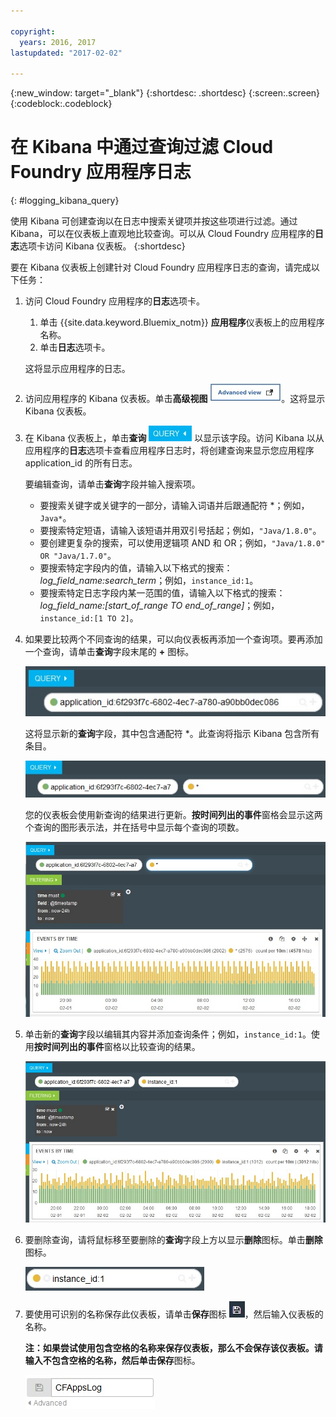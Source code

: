 ```yaml
---

copyright:
  years: 2016, 2017
lastupdated: "2017-02-02"

---
```


{:new_window: target="_blank"}
{:shortdesc: .shortdesc}
{:screen:.screen}
{:codeblock:.codeblock}


# 在 Kibana 中通过查询过滤 Cloud Foundry 应用程序日志
{: #logging_kibana_query}

使用 Kibana 可创建查询以在日志中搜索关键项并按这些项进行过滤。通过 Kibana，可以在仪表板上直观地比较查询。可以从 Cloud Foundry 应用程序的**日志**选项卡访问 Kibana 仪表板。
{:shortdesc}

要在 Kibana 仪表板上创建针对 Cloud Foundry 应用程序日志的查询，请完成以下任务：

1. 访问 Cloud Foundry 应用程序的**日志**选项卡。 

    1. 单击 {{site.data.keyword.Bluemix_notm}} **应用程序**仪表板上的应用程序名称。
    2. 单击**日志**选项卡。 
    
    这将显示应用程序的日志。

2. 访问应用程序的 Kibana 仪表板。单击**高级视图** ![“高级视图”链接](images/logging_advanced_view.jpg "“高级视图”链接")。这将显示 Kibana 仪表板。

3. 在 Kibana 仪表板上，单击**查询** ![“查询”图标](images/logging_query.jpg "“查询”图标") 以显示该字段。访问 Kibana 以从应用程序的**日志**选项卡查看应用程序日志时，将创建查询来显示您应用程序 application_id 的所有日志。
	
    要编辑查询，请单击**查询**字段并输入搜索项。

    * 要搜索关键字或关键字的一部分，请输入词语并后跟通配符 *；例如，`Java*`。 
	* 要搜索特定短语，请输入该短语并用双引号括起；例如，`"Java/1.8.0"`。
	* 要创建更复杂的搜索，可以使用逻辑项 AND 和 OR；例如，`"Java/1.8.0" OR "Java/1.7.0"`。
	* 要搜索特定字段内的值，请输入以下格式的搜索：*log_field_name:search_term*；例如，`instance_id:1`。
	* 要搜索特定日志字段内某一范围的值，请输入以下格式的搜索：*log_field_name:[start_of_range TO end_of_range]*；例如，`instance_id:[1 TO 2]`。

4. 如果要比较两个不同查询的结果，可以向仪表板再添加一个查询项。要再添加一个查询，请单击**查询**字段末尾的 **+** 图标。

    ![“查询”字段](images/logging_query_field.jpg "“查询”字段")
	
    这将显示新的**查询**字段，其中包含通配符 *。此查询将指示 Kibana 包含所有条目。
	
    ![另一个“查询”字段](images/logging_additional_query_field.jpg "另一个“查询”字段")
	
    您的仪表板会使用新查询的结果进行更新。**按时间列出的事件**窗格会显示这两个查询的图形表示法，并在括号中显示每个查询的项数。 
	
    ![显示这两个查询的图形的仪表板](images/logging_dashboard_queries.jpg "显示这两个查询的图形的仪表板")
	
5. 单击新的**查询**字段以编辑其内容并添加查询条件；例如，`instance_id:1`。使用**按时间列出的事件**窗格以比较查询的结果。

    ![显示这两个查询的图形的仪表板](images/logging_dashboard_queries2.jpg "显示这两个查询的图形的仪表板")

6. 要删除查询，请将鼠标移至要删除的**查询**字段上方以显示**删除**图标。单击**删除**图标。

    ![具有“删除”图标的“查询”字段](images/logging_delete_query.jpg "具有“删除”图标的“查询”字段")

7. 要使用可识别的名称保存此仪表板，请单击**保存**图标 ![“保存”图标](images/logging_save.jpg "“保存”图标")，然后输入仪表板的名称。 

    **注：**如果尝试使用包含空格的名称来保存仪表板，那么不会保存该仪表板。请输入不包含空格的名称，然后单击**保存**图标。

    ![保存仪表板名称](images/logging_save_dashboard.jpg "保存仪表板名称")


